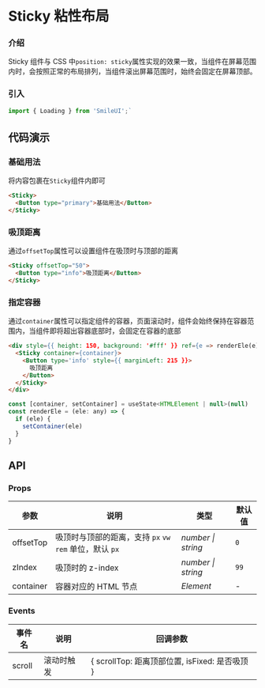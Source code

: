 # Sticky 粘性布局

### 介绍

Sticky 组件与 CSS 中`position: sticky`属性实现的效果一致，当组件在屏幕范围内时，会按照正常的布局排列，当组件滚出屏幕范围时，始终会固定在屏幕顶部。

### 引入

```js
import { Loading } from 'SmileUI';`
```

## 代码演示

### 基础用法

将内容包裹在`Sticky`组件内即可

```html
<Sticky>
  <Button type="primary">基础用法</Button>
</Sticky>
```

### 吸顶距离

通过`offsetTop`属性可以设置组件在吸顶时与顶部的距离

```html
<Sticky offsetTop="50">
  <Button type="info">吸顶距离</Button>
</Sticky>
```

### 指定容器

通过`container`属性可以指定组件的容器，页面滚动时，组件会始终保持在容器范围内，当组件即将超出容器底部时，会固定在容器的底部

```html
<div style={{ height: 150, background: '#fff' }} ref={e => renderEle(e)}>
  <Sticky container={container}>
    <Button type='info' style={{ marginLeft: 215 }}>
      吸顶距离
    </Button>
  </Sticky>
</div>
```

```js
const [container, setContainer] = useState<HTMLElement | null>(null)
const renderEle = (ele: any) => {
  if (ele) {
    setContainer(ele)
  }
}
```

## API

### Props

| 参数 | 说明 | 类型 | 默认值 |
| --- | --- | --- | --- |
| offsetTop | 吸顶时与顶部的距离，支持 `px` `vw` `rem` 单位，默认 `px` | _number \| string_ | `0` |
| zIndex | 吸顶时的 z-index | _number \| string_ | `99` |
| container | 容器对应的 HTML 节点 | _Element_ | - |

### Events

| 事件名 | 说明       | 回调参数                                       |
| ------ | ---------- | ---------------------------------------------- |
| scroll | 滚动时触发 | { scrollTop: 距离顶部位置, isFixed: 是否吸顶 } |
